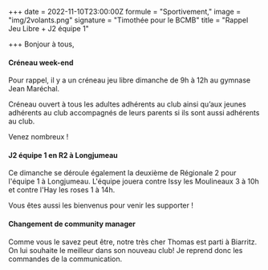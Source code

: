 +++
date = 2022-11-10T23:00:00Z
formule = "Sportivement,"
image = "img/2volants.png"
signature = "Timothée pour le BCMB"
title = "Rappel Jeu Libre + J2 équipe 1"

+++
Bonjour à tous,

#### Créneau week-end

Pour rappel, il y a un créneau jeu libre dimanche de 9h à 12h au gymnase Jean Maréchal.

Créneau ouvert à tous les adultes adhérents au club ainsi qu’aux jeunes adhérents au club accompagnés de leurs parents si ils sont aussi adhérents au club.

Venez nombreux !

#### J2 équipe 1 en R2 à Longjumeau

Ce dimanche se déroule également la deuxième de Régionale 2 pour l'équipe 1 à Longjumeau. L'équipe jouera contre Issy les Moulineaux 3 à 10h et contre l'Hay les roses 1 à 14h.

Vous êtes aussi les bienvenus pour venir les supporter !

#### Changement de community manager

Comme vous le savez peut être, notre très cher Thomas est parti à Biarritz. On lui souhaite le meilleur dans son nouveau club! Je reprend donc les commandes de la communication.

 